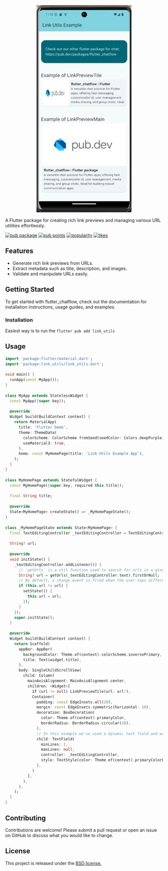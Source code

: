 <!--
This README describes the package. If you publish this package to pub.dev,
this README's contents appear on the landing page for your package.

For information about how to write a good package README, see the guide for
[writing package pages](https://dart.dev/guides/libraries/writing-package-pages).

For general information about developing packages, see the Dart guide for
[creating packages](https://dart.dev/guides/libraries/create-library-packages)
and the Flutter guide for
[developing packages and plugins](https://flutter.dev/developing-packages).
-->
<p align="center">
  <img alt="Chat Image" src="https://raw.githubusercontent.com/IsaiahTek/link_utils/main/images/link_utils_preview.png" />
</p>
A Flutter package for creating rich link previews and managing various URL utilities effortlessly.

[![pub package](https://img.shields.io/pub/v/link_utils.svg)](https://pub.dev/packages/link_utils)
[![pub points](https://img.shields.io/pub/points/link_utils)](https://pub.dev/packages/link_utils/score)
[![popularity](https://img.shields.io/pub/popularity/link_utils)](https://pub.dev/packages/link_utils/score)
[![likes](https://img.shields.io/pub/likes/link_utils)](https://pub.dev/packages/link_utils/score)
<!-- [![Build Status](https://github.com/IsaiahTek/link_utils/workflows/build/badge.svg)](https://github.com/IsaiahTek/link_utils/actions) -->


## Features

- Generate rich link previews from URLs.
- Extract metadata such as title, description, and images.
- Validate and manipulate URLs easily.


## Getting Started
To get started with flutter_chatflow, check out the documentation for installation instructions, usage guides, and examples.

### Installation

Easiest way is to run the `flutter pub add link_utils`


## Usage


```dart
import 'package:flutter/material.dart';
import 'package:link_utils/link_utils.dart';

void main() {
  runApp(const MyApp());
}

class MyApp extends StatelessWidget {
  const MyApp({super.key});

  @override
  Widget build(BuildContext context) {
    return MaterialApp(
      title: 'Flutter Demo',
      theme: ThemeData(
        colorScheme: ColorScheme.fromSeed(seedColor: Colors.deepPurple),
        useMaterial3: true,
      ),
      home: const MyHomePage(title: 'Link Utils Example App'),
    );
  }
}

class MyHomePage extends StatefulWidget {
  const MyHomePage({super.key, required this.title});

  final String title;

  @override
  State<MyHomePage> createState() => _MyHomePageState();
}

class _MyHomePageState extends State<MyHomePage> {
  final TextEditingController _textEditingController = TextEditingController();

  String? url;

  @override
  void initState() {
    _textEditingController.addListener(() {
      // `getUrls` is a util function used to search for urls in a given text
      String? url = getUrls(_textEditingController.text).firstOrNull;
      // By default, a change event is fired when the user taps different parts of the text field. So we ensure we're only setting the url when a user changes the first url text and not any other text
      if (this.url != url) {
        setState(() {
          this.url = url;
        });
      }
    });
    super.initState();
  }

  @override
  Widget build(BuildContext context) {
    return Scaffold(
      appBar: AppBar(
        backgroundColor: Theme.of(context).colorScheme.inversePrimary,
        title: Text(widget.title),
      ),
      body: SingleChildScrollView(
        child: Column(
          mainAxisAlignment: MainAxisAlignment.center,
          children: <Widget>[
            if (url != null) LinkPreviewTile(url: url!),
            Container(
              padding: const EdgeInsets.all(20),
              margin: const EdgeInsets.symmetric(horizontal: 10),
              decoration: BoxDecoration(
                color: Theme.of(context).primaryColor,
                borderRadius: BorderRadius.circular(20),
              ),
              // In this example we've used a dynamic text field and we used a text editing controller.
              child: TextField(
                minLines: 1,
                maxLines: null,
                controller: _textEditingController,
                style: TextStyle(color: Theme.of(context).primaryColorLight),
              ),
            )
          ],
        ),
      ),
    );
  }
}

```

## Contributing
Contributions are welcome! Please submit a pull request or open an issue on GitHub to discuss what you would like to change.

## License
This project is released under the [BSD license.](https://github.com/IsaiahTek/link_utils/blob/main/LICENSE)